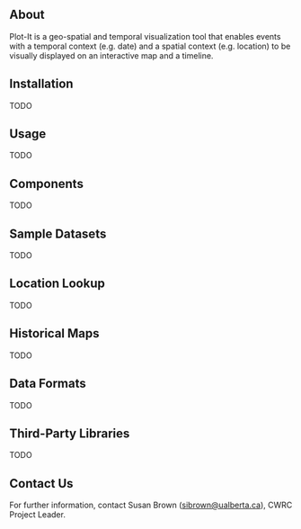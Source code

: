 ## About

Plot-It is a geo-spatial and temporal visualization tool that enables events with a temporal context (e.g. date) and a spatial context (e.g. location) to be visually displayed on an interactive map and a timeline.

## Installation

TODO

## Usage

TODO

## Components

TODO

## Sample Datasets

TODO

## Location Lookup

TODO

## Historical Maps

TODO

## Data Formats

TODO

## Third-Party Libraries

TODO

## Contact Us

For further information, contact Susan Brown (sibrown@ualberta.ca), CWRC Project Leader.